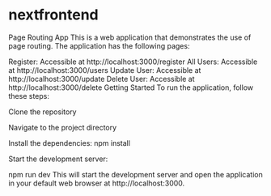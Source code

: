 # nextfrontend

Page Routing App
This is a web application that demonstrates the use of page routing. The application has the following pages:

Register: Accessible at http://localhost:3000/register
All Users: Accessible at http://localhost:3000/users
Update User: Accessible at http://localhost:3000/update
Delete User: Accessible at http://localhost:3000/delete
Getting Started
To run the application, follow these steps:

Clone the repository

Navigate to the project directory

Install the dependencies:
npm install

Start the development server:

npm run dev
This will start the development server and open the application in your default web browser at http://localhost:3000.
